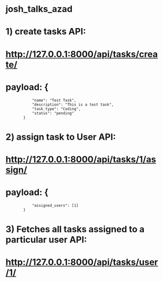 # josh_talks_azad


# 1) create tasks API:

# http://127.0.0.1:8000/api/tasks/create/

# payload:  {
                "name": "Test Task",
                "description": "This is a test task",
                "task_type": "Coding",
                "status": "pending"
            }

# 2) assign task to User API:
# http://127.0.0.1:8000/api/tasks/1/assign/
# payload: {
                "assigned_users": [1]
            }

# 3) Fetches all tasks assigned to a particular user API:
# http://127.0.0.1:8000/api/tasks/user/1/

